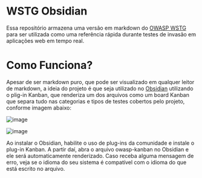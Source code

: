 # WSTG Obsidian

Essa repositório armazena uma versão em markdown do [OWASP WSTG](https://owasp.org/www-project-web-security-testing-guide/v42/) para ser utilizada como uma referência rápida durante testes de invasão em aplicações web em tempo real.

# Como Funciona?

Apesar de ser markdown puro, que pode ser visualizado em qualquer leitor de markdown, a ideia do projeto é que seja utilizado no [Obsidian](https://obsidian.md) utilizando o plig-in Kanban, que renderiza um dos arquivos como um board Kanban que separa tudo nas categorias e tipos de testes cobertos pelo projeto, conforme imagem abaixo:

![image](https://github.com/ualvesdias/wstg-obsidian/assets/11967258/d54172d6-0fad-490d-93f5-2d380a2dfe50)

![image](https://github.com/ualvesdias/wstg-obsidian/assets/11967258/e1027fc3-b825-4949-9107-b1b4d6b4bece)

Ao instalar o Obsidian, habilite o uso de plug-ins da comunidade e instale o plug-in Kanban. A partir daí, abra o arquivo owasp-kanban no Obsidian e ele será automaticamente renderizado. Caso receba alguma mensagem de erro, veja se o idioma do seu sistema é compatível com o idioma do que está escrito no arquivo.
